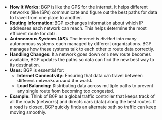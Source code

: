 - **How It Works:** BGP is like the GPS for the internet. It helps different networks (like ISPs) communicate and figure out the best paths for data to travel from one place to another.
- **Routing Information:** BGP exchanges information about which IP addresses each network can reach. This helps determine the most efficient route for data.
- **Autonomous Systems (AS):** The internet is divided into many autonomous systems, each managed by different organizations. BGP manages how these systems talk to each other to route data correctly.
- **Handling Changes:** If a network goes down or a new route becomes available, BGP updates the paths so data can find the new best way to its destination.
- **Uses:** BGP is essential for:
    - **Internet Connectivity:** Ensuring that data can travel between different networks around the world.
    - **Load Balancing:** Distributing data across multiple paths to prevent any single route from becoming too congested.
- **Example:** Think of BGP as a global traffic controller that keeps track of all the roads (networks) and directs cars (data) along the best routes. If a road is closed, BGP quickly finds an alternate path so traffic can keep moving smoothly.